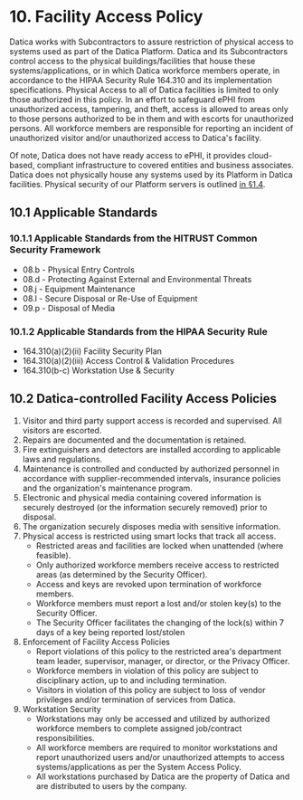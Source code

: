 # 10. Facility Access Policy

Datica works with Subcontractors to assure restriction of physical access to
systems used as part of the Datica Platform. Datica and its Subcontractors
control access to the physical buildings/facilities that house these
systems/applications, or in which Datica workforce members operate, in
accordance to the HIPAA Security Rule 164.310 and its implementation
specifications. Physical Access to all of Datica facilities is limited to only
those authorized in this policy. In an effort to safeguard ePHI from
unauthorized access, tampering, and theft, access is allowed to areas only to
those persons authorized to be in them and with escorts for unauthorized
persons. All workforce members are responsible for reporting an incident of
unauthorized visitor and/or unauthorized access to Datica's facility.

Of note, Datica does not have ready access to ePHI, it provides cloud-based,
compliant infrastructure to covered entities and business associates. Datica
does not physically house any systems used by its Platform in Datica facilities.
Physical security of our Platform servers is outlined
[in §1.4](#1.4-datica-organizational-concepts).

## 10.1 Applicable Standards

### 10.1.1 Applicable Standards from the HITRUST Common Security Framework

- 08.b - Physical Entry Controls
- 08.d - Protecting Against External and Environmental Threats
- 08.j - Equipment Maintenance
- 08.l - Secure Disposal or Re-Use of Equipment
- 09.p - Disposal of Media

### 10.1.2 Applicable Standards from the HIPAA Security Rule

- 164.310(a)(2)(ii) Facility Security Plan
- 164.310(a)(2)(iii) Access Control & Validation Procedures
- 164.310(b-c) Workstation Use & Security

## 10.2 Datica-controlled Facility Access Policies

1. Visitor and third party support access is recorded and supervised. All
   visitors are escorted.
2. Repairs are documented and the documentation is retained.
3. Fire extinguishers and detectors are installed according to applicable laws
   and regulations.
4. Maintenance is controlled and conducted by authorized personnel in accordance
   with supplier-recommended intervals, insurance policies and the
   organization's maintenance program.
5. Electronic and physical media containing covered information is securely
   destroyed (or the information securely removed) prior to disposal.
6. The organization securely disposes media with sensitive information.
7. Physical access is restricted using smart locks that track all access.
   - Restricted areas and facilities are locked when unattended (where
     feasible).
   - Only authorized workforce members receive access to restricted areas (as
     determined by the Security Officer).
   - Access and keys are revoked upon termination of workforce members.
   - Workforce members must report a lost and/or stolen key(s) to the Security
     Officer.
   - The Security Officer facilitates the changing of the lock(s) within 7 days
     of a key being reported lost/stolen
8. Enforcement of Facility Access Policies
   - Report violations of this policy to the restricted area's department team
     leader, supervisor, manager, or director, or the Privacy Officer.
   - Workforce members in violation of this policy are subject to disciplinary
     action, up to and including termination.
   - Visitors in violation of this policy are subject to loss of vendor
     privileges and/or termination of services from Datica.
9. Workstation Security
   - Workstations may only be accessed and utilized by authorized workforce
     members to complete assigned job/contract responsibilities.
   - All workforce members are required to monitor workstations and report
     unauthorized users and/or unauthorized attempts to access
     systems/applications as per the System Access Policy.
   - All workstations purchased by Datica are the property of Datica and are
     distributed to users by the company.
